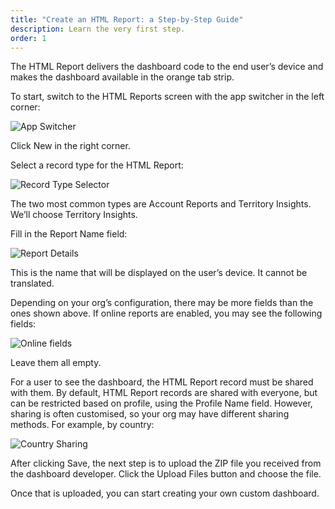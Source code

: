 ```yaml
---
title: "Create an HTML Report: a Step-by-Step Guide"
description: Learn the very first step.
order: 1
---
```

The HTML Report delivers the dashboard code to the end user’s device and makes the dashboard available in the orange tab strip.

To start, switch to the HTML Reports screen with the app switcher in the left corner:

![App Switcher](https://ccp-myi.netlify.app/04-admin/01-guides/dashboard-html-report-01.png "App Switcher")

Click New in the right corner.

Select a record type for the HTML Report:

![Record Type Selector](https://ccp-myi.netlify.app/04-admin/01-guides/dashboard-html-report-02.png "Record Type Selector")

The two most common types are Account Reports and Territory Insights. We’ll choose Territory Insights.

Fill in the Report Name field:

![Report Details](https://ccp-myi.netlify.app/04-admin/01-guides/dashboard-html-report-03.png "Report Details")

This is the name that will be displayed on the user’s device. It cannot be translated.

Depending on your org’s configuration, there may be more fields than the ones shown above. If online reports are enabled, you may see the following fields:

![Online fields](https://ccp-myi.netlify.app/04-admin/01-guides/dashboard-html-report-04.png "Online fields")

Leave them all empty.

For a user to see the dashboard, the HTML Report record must be shared with them. By default, HTML Report records are shared with everyone, but can be restricted based on profile, using the Profile Name field. However, sharing is often customised, so your org may have different sharing methods. For example, by country:

![Country Sharing](https://ccp-myi.netlify.app/04-admin/01-guides/dashboard-html-report-05.png "Country Sharing")

After clicking Save, the next step is to upload the ZIP file you received from the dashboard developer. Click the Upload Files button and choose the file.

Once that is uploaded, you can start creating your own custom dashboard.